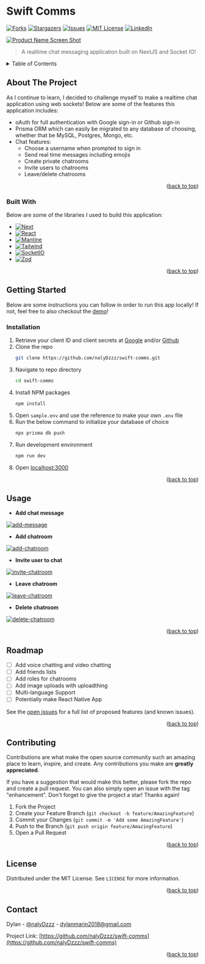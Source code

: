 # Swift Comms

<a id="readme-top"></a>

[![Forks][forks-shield]][forks-url]
[![Stargazers][stars-shield]][stars-url]
[![Issues][issues-shield]][issues-url]
[![MIT License][license-shield]][license-url]
[![LinkedIn][linkedin-shield]][linkedin-url]

[![Product Name Screen Shot][product-screenshot]](https://swift.nalyd.dev)

> A realtime chat messaging application built on NextJS and Socket IO!

<!-- TABLE OF CONTENTS -->
<details>
  <summary>Table of Contents</summary>
  <ol>
    <li>
      <a href="#about-the-project">About The Project</a>
      <ul>
        <li><a href="#built-with">Built With</a></li>
      </ul>
    </li>
    <li>
      <a href="#getting-started">Getting Started</a>
      <ul>
        <li><a href="#installation">Installation</a></li>
      </ul>
    </li>
    <li><a href="#usage">Usage</a></li>
    <li><a href="#roadmap">Roadmap</a></li>
    <li><a href="#contributing">Contributing</a></li>
    <li><a href="#license">License</a></li>
    <li><a href="#contact">Contact</a></li>
  </ol>
</details>

<!-- ABOUT THE PROJECT -->

## About The Project

As I continue to learn, I decided to challenge myself to make a realtime chat application using web sockets! Below are some of the features this application includes:

- oAuth for full authentication with Google sign-in or Github sign-in
- Prisma ORM which can easily be migrated to any database of choosing, whether that be MySQL, Postgres, Mongo, etc.
- Chat features:
  - Choose a username when prompted to sign in
  - Send real time messages including emojis
  - Create private chatrooms
  - Invite users to chatrooms
  - Leave/delete chatrooms

<p align="right">(<a href="#readme-top">back to top</a>)</p>

### Built With

Below are some of the libraries I used to build this application:

- [![Next][Next.js]][Next-url]
- [![React][React.js]][React-url]
- [![Mantine]][Mantine-url]
- [![Tailwind]][Tailwind-url]
- [![SocketIO]][SocketIO-url]
- [![Zod]][Zod-url]

<p align="right">(<a href="#readme-top">back to top</a>)</p>

<!-- GETTING STARTED -->

## Getting Started

Below are some instructions you can follow in order to run this app locally! If not, feel free to also checkout the [demo](https://swift.nalyd.dev)!

### Installation

1. Retrieve your client ID and client secrets at [Google](https://developers.google.com/identity/protocols/oauth2) and/or [Github](https://docs.github.com/en/apps/oauth-apps/building-oauth-apps/authorizing-oauth-apps)
2. Clone the repo
   ```sh
   git clone https://github.com/nalyDzzz/swift-comms.git
   ```
3. Navigate to repo directory
   ```sh
   cd swift-comms
   ```
4. Install NPM packages
   ```sh
   npm install
   ```
5. Open `sample.env` and use the reference to make your own `.env` file
6. Run the below command to initialize your database of choice
   ```sh
   npx prisma db push
   ```
7. Run development environment
   ```sh
   npm run dev
   ```
8. Open [localhost:3000](http://localhost:3000)

<p align="right">(<a href="#readme-top">back to top</a>)</p>

<!-- USAGE EXAMPLES -->

## Usage

- **Add chat message**

[![add-message]][add-message]

- **Add chatroom**

[![add-chatroom]][add-chatroom]

- **Invite user to chat**

[![invite-chatroom]][invite-chatroom]

- **Leave chatroom**

[![leave-chatroom]][leave-chatroom]

- **Delete chatroom**

[![delete-chatroom]][delete-chatroom]

<p align="right">(<a href="#readme-top">back to top</a>)</p>

<!-- ROADMAP -->

## Roadmap

- [ ] Add voice chatting and video chatting
- [ ] Add friends lists
- [ ] Add roles for chatrooms
- [ ] Add image uploads with uploadthing
- [ ] Multi-language Support
- [ ] Potentially make React Native App

See the [open issues](https://github.com/nalyDzzz/swift-comms/issues) for a full list of proposed features (and known issues).

<p align="right">(<a href="#readme-top">back to top</a>)</p>

<!-- CONTRIBUTING -->

## Contributing

Contributions are what make the open source community such an amazing place to learn, inspire, and create. Any contributions you make are **greatly appreciated**.

If you have a suggestion that would make this better, please fork the repo and create a pull request. You can also simply open an issue with the tag "enhancement".
Don't forget to give the project a star! Thanks again!

1. Fork the Project
2. Create your Feature Branch (`git checkout -b feature/AmazingFeature`)
3. Commit your Changes (`git commit -m 'Add some AmazingFeature'`)
4. Push to the Branch (`git push origin feature/AmazingFeature`)
5. Open a Pull Request

<p align="right">(<a href="#readme-top">back to top</a>)</p>

<!-- LICENSE -->

## License

Distributed under the MIT License. See `LICENSE` for more information.

<p align="right">(<a href="#readme-top">back to top</a>)</p>

<!-- CONTACT -->

## Contact

Dylan - [@nalyDzzz](https://twitter.com/nalyDzzz) - dylanmarin2018@gmail.com

Project Link: [https://github.com/nalyDzzz/swift-comms](https://github.com/nalyDzzz/swift-comms)

<p align="right">(<a href="#readme-top">back to top</a>)</p>

<!-- MARKDOWN LINKS & IMAGES -->

[contributors-shield]: https://img.shields.io/github/contributors/nalyDzzz/swift-comms.svg?style=for-the-badge
[contributors-url]: https://github.com/nalyDzzz/swift-comms/graphs/contributors
[forks-shield]: https://img.shields.io/github/forks/nalyDzzz/swift-comms.svg?style=for-the-badge
[forks-url]: https://github.com/nalyDzzz/swift-comms/network/members
[stars-shield]: https://img.shields.io/github/stars/nalyDzzz/swift-comms.svg?style=for-the-badge
[stars-url]: https://github.com/nalyDzzz/swift-comms/stargazers
[issues-shield]: https://img.shields.io/github/issues/nalyDzzz/swift-comms.svg?style=for-the-badge
[issues-url]: https://github.com/nalyDzzz/swift-comms/issues
[license-shield]: https://img.shields.io/github/license/nalyDzzz/swift-comms?style=for-the-badge
[license-url]: https://github.com/nalyDzzz/swift-comms/blob/master/LICENSE
[linkedin-shield]: https://img.shields.io/badge/-LinkedIn-black.svg?style=for-the-badge&logo=linkedin&colorB=555
[linkedin-url]: https://www.linkedin.com/in/marin-dylan
[Next.js]: https://img.shields.io/badge/next.js-000000?style=for-the-badge&logo=nextdotjs&logoColor=white
[Next-url]: https://nextjs.org/
[React.js]: https://img.shields.io/badge/React-20232A?style=for-the-badge&logo=react&logoColor=61DAFB
[React-url]: https://reactjs.org/
[Mantine]: https://img.shields.io/badge/MANTINE-3299f0?style=for-the-badge&logo=mantine&logoColor=white
[Mantine-url]: https://mantine.dev/
[Tailwind]: https://img.shields.io/badge/TAILWIND%20CSS-38bdf8?style=for-the-badge&logo=tailwindcss&logoColor=white
[Tailwind-url]: https://tailwindcss.com/
[SocketIO]: https://img.shields.io/badge/SOCKET.IO-1b1b1d?style=for-the-badge&logo=socketdotio
[SocketIO-url]: https://socket.io/
[Zod]: https://img.shields.io/badge/ZOD-3068b7?style=for-the-badge&logo=zod
[Zod-url]: https://zod.dev/
[product-screenshot]: public/ss1.png
[add-message]: public/add-message.gif
[add-chatroom]: public/add-chatroom.gif
[invite-chatroom]: public/invite-chatroom.gif
[leave-chatroom]: public/leave-chatroom.gif
[delete-chatroom]: public/delete-chatroom.gif
